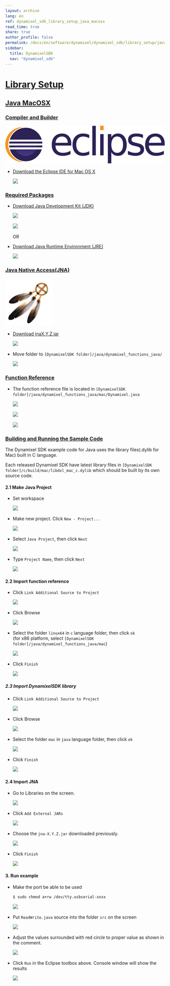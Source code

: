 ```yaml
---
layout: archive
lang: en
ref: dynamixel_sdk_library_setup_java_macosx
read_time: true
share: true
author_profile: false
permalink: /docs/en/software/dynamixel/dynamixel_sdk/library_setup/java_macosx/
sidebar:
  title: DynamixelSDK
  nav: "dynamixel_sdk"
---
```


<div style="counter-reset: h2 12"></div>
<div style="counter-reset: h1 2"></div>

# [Library Setup](#library-setup)

## [Java MacOSX](#java-macosx)

### [Compiler and Builder](#compiler-and-builder)

![](/assets/images/sw/sdk/dynamixel_sdk/library_setup/java/eclipse.png)

* [Download the Eclipse IDE for Mac OS X](http://www.eclipse.org/downloads/packages/eclipse-ide-java-ee-developers/neonr)

  ![](/assets/images/sw/sdk/dynamixel_sdk/library_setup/java/mac/library_file/a1.png)

### [Required Packages](#required-packages)

* [Download Java Development Kit (JDK)](http://www.oracle.com/technetwork/java/javase/downloads/index.html)

  ![](/assets/images/sw/sdk/dynamixel_sdk/library_setup/java/mac/library_file/b1.png)

  ![](/assets/images/sw/sdk/dynamixel_sdk/library_setup/java/mac/library_file/b2.png)

  OR

* [Download Java Runtime Environment (JRE)](http://www.oracle.com/technetwork/java/javase/downloads/jre8-downloads-2133155.html)

  ![](/assets/images/sw/sdk/dynamixel_sdk/library_setup/java/mac/library_file/b3.png)

### [Java Native Access(JNA)](#java-native-accessjna)

![](/assets/images/sw/sdk/dynamixel_sdk/library_setup/java/jna.jpg)

* [Download jnaX.Y.Z.jar](https://github.com/java-native-access/jna)

  ![](/assets/images/sw/sdk/dynamixel_sdk/library_setup/java/mac/library_file/b4.png)

* Move folder to `[DynamixelSDK folder]/java/dynamixel_functions_java/`

  ![](/assets/images/sw/sdk/dynamixel_sdk/library_setup/java/mac/library_file/b5.png)

### [Function Reference](#function-reference)

* The function reference file is located in `[DynamixelSDK folder]/java/dynamixel_functions_java/mac/Dynamixel.java`

  ![](/assets/images/sw/sdk/dynamixel_sdk/library_setup/java/mac/library_file/2.png)

  ![](/assets/images/sw/sdk/dynamixel_sdk/library_setup/java/mac/library_file/3.png)

  ![](/assets/images/sw/sdk/dynamixel_sdk/library_setup/java/mac/library_file/1.png)

### [Building and Running the Sample Code](#building-and-running-the-sample-code)

The Dynamixel SDK example code for Java uses the library files(.dylib for Mac) built in C language.

Each released Dynamixel SDK have latest library files in `[DynamixelSDK folder]/c/build/mac/libdxl_mac_c.dylib` which should be built by its own source code.

#### 2.1 Make Java Project

* Set workspace 

  ![](/assets/images/sw/sdk/dynamixel_sdk/library_setup/java/mac/sample_code/1.png)

* Make new project. Click `New - Project...`

  ![](/assets/images/sw/sdk/dynamixel_sdk/library_setup/java/mac/sample_code/2.png)

* Select `Java Project`, then click `Next`

  ![](/assets/images/sw/sdk/dynamixel_sdk/library_setup/java/mac/sample_code/3.png)

* Type `Project Name`, then click `Next`

  ![](/assets/images/sw/sdk/dynamixel_sdk/library_setup/java/mac/sample_code/4.png)

#### 2.2 Import function reference

* Click `Link Additional Source to Project`

  ![](/assets/images/sw/sdk/dynamixel_sdk/library_setup/java/mac/sample_code/5.png)

* Click Browse

  ![](/assets/images/sw/sdk/dynamixel_sdk/library_setup/java/mac/sample_code/6.png)

* Select the folder `linux64` in `c` language folder, then click `ok`  
  (for x86 platform, select `[DynamixelSDK folder]/java/dynamixel_functions_java/mac`)

  ![](/assets/images/sw/sdk/dynamixel_sdk/library_setup/java/mac/sample_code/7.png)

* Click `Finish`

  ![](/assets/images/sw/sdk/dynamixel_sdk/library_setup/java/mac/sample_code/8.png)

##### 2.3 Import DynamixelSDK library

* Click `Link Additional Source to Project`

  ![](/assets/images/sw/sdk/dynamixel_sdk/library_setup/java/mac/sample_code/10.png)

* Click Browse

  ![](/assets/images/sw/sdk/dynamixel_sdk/library_setup/java/mac/sample_code/11.png)

* Select the folder `mac` in `java` language folder, then click `ok`

  ![](/assets/images/sw/sdk/dynamixel_sdk/library_setup/java/mac/sample_code/12.png)

* Click `Finish`

  ![](/assets/images/sw/sdk/dynamixel_sdk/library_setup/java/mac/sample_code/13.png)

#### 2.4 Import JNA

* Go to Libraries on the screen. 

  ![](/assets/images/sw/sdk/dynamixel_sdk/library_setup/java/mac/sample_code/14.png)

* Click `Add External JARs`

  ![](/assets/images/sw/sdk/dynamixel_sdk/library_setup/java/mac/sample_code/15.png)

* Choose the `jna-X.Y.Z.jar` downloaded previously.

  ![](/assets/images/sw/sdk/dynamixel_sdk/library_setup/java/mac/sample_code/16.png)

* Click `Finish`

  ![](/assets/images/sw/sdk/dynamixel_sdk/library_setup/java/mac/sample_code/17.png)


#### 3. Run example

* Make the port be able to be used

  ```bash
  $ sudo chmod a+rw /dev/tty.usbserial-xxxx
  ```

  ![](/assets/images/sw/sdk/dynamixel_sdk/library_setup/java/mac/sample_code/21.png)

* Put `ReadWrite.java` source into the folder `src` on the screen

  ![](/assets/images/sw/sdk/dynamixel_sdk/library_setup/java/mac/sample_code/18.png)

* Adjust the values surrounded with red circle to proper value as shown in the comment. 

  ![](/assets/images/sw/sdk/dynamixel_sdk/library_setup/java/mac/sample_code/19.png)

* Click `Run` in the Eclipse toolbox above. Console window will show the results

  ![](/assets/images/sw/sdk/dynamixel_sdk/library_setup/java/mac/sample_code/20.png)
